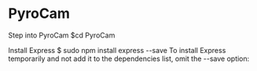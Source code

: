 # PyroCam

Step into PyroCam
$cd PyroCam

Install Express
$ sudo npm install express --save
To install Express temporarily and not add it to the dependencies list, omit the --save option:
